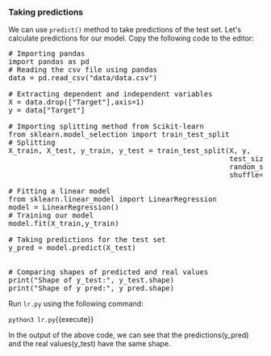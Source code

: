 ### Taking predictions
We can use `predict()` method to take predictions of the test set. Let's calculate predictions for our model. Copy the following code to the editor:

<pre class="file" data-filename="lr.py" data-target="replace">
# Importing pandas
import pandas as pd
# Reading the csv file using pandas 
data = pd.read_csv("data/data.csv")

# Extracting dependent and independent variables
X = data.drop(["Target"],axis=1)
y = data["Target"]

# Importing splitting method from Scikit-learn
from sklearn.model_selection import train_test_split
# Splitting
X_train, X_test, y_train, y_test = train_test_split(X, y,
                                                    test_size=0.3,
                                                    random_state=100,
                                                    shuffle=True)

# Fitting a linear model
from sklearn.linear_model import LinearRegression
model = LinearRegression()
# Training our model
model.fit(X_train,y_train)

# Taking predictions for the test set
y_pred = model.predict(X_test)


# Comparing shapes of predicted and real values
print("Shape of y_test:", y_test.shape)
print("Shape of y_pred:", y_pred.shape)
</pre>

Run `lr.py` using the following command:

`python3 lr.py`{{execute}}

In the output of the above code, we can see that the predictions(y_pred) and the real values(y_test) have the same shape. 